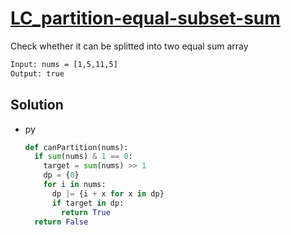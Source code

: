 # [LC_partition-equal-subset-sum](https://leetcode.com/problems/partition-equal-subset-sum)

Check whether it can be splitted into two equal sum array

```txt
Input: nums = [1,5,11,5]
Output: true
```

## Solution

* py

  ```py
  def canPartition(nums):
    if sum(nums) & 1 == 0:
      target = sum(nums) >> 1
      dp = {0}
      for i in nums:
        dp |= {i + x for x in dp}
        if target in dp:
          return True
    return False
  ```
